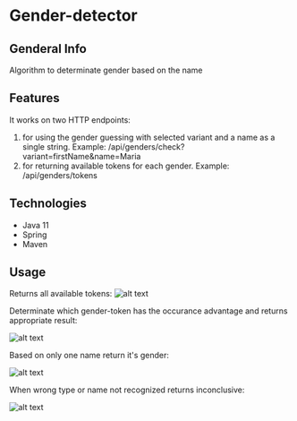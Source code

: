 # Gender-detector

## Genderal Info

Algorithm to determinate gender based on the name

## Features

It works on two HTTP endpoints: 

1) for using the gender guessing with selected variant and a name as a single string.  Example: /api/genders/check?variant=firstName&name=Maria 
2) for returning available tokens for each gender. Example: /api/genders/tokens 


## Technologies

  - Java 11
  - Spring
  - Maven

## Usage
Returns all available tokens: 
![alt text](https://user-images.githubusercontent.com/57062670/111437720-b2d6b800-8703-11eb-85fa-ba7520e7ff3e.png)

Determinate which gender-token has the occurance advantage and returns appropriate result: 

![alt text](https://user-images.githubusercontent.com/57062670/111437727-b4a07b80-8703-11eb-8bcb-b9b27686d67b.png)

Based on only one name return it's gender: 

![alt text](https://user-images.githubusercontent.com/57062670/111437731-b5d1a880-8703-11eb-9957-f86824a86a7e.png)

When wrong type or name not recognized returns inconclusive:

![alt text](https://user-images.githubusercontent.com/57062670/111438232-47d9b100-8704-11eb-85f1-34ff93759897.png)
